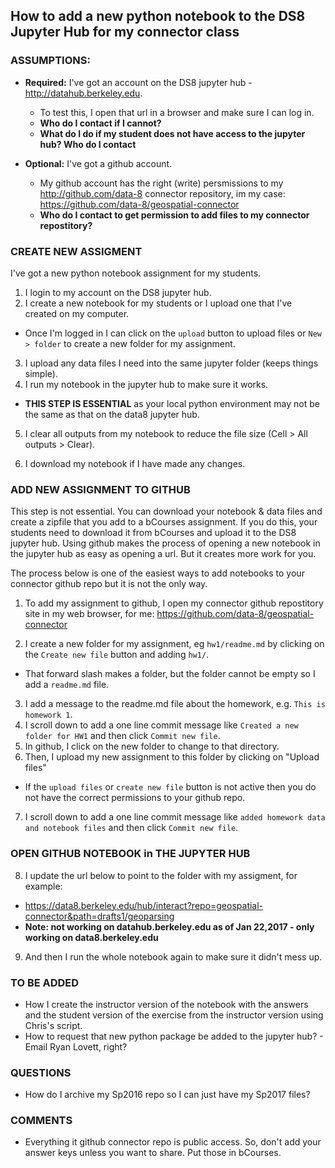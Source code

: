 ## How to add a new python notebook to the DS8 Jupyter Hub for my connector class

### ASSUMPTIONS:

- **Required:** I've got an account on the DS8 jupyter hub -  http://datahub.berkeley.edu. 
  - To test this, I open that url in a browser and make sure I can log in.
  - **Who do I contact if I cannot?**
  - **What do I do if my student does not have access to the jupyter hub? Who do I contact**
  
- **Optional:** I've got a github account.
    - My github account has the right (write) persmissions to my http://github.com/data-8 connector repository, im my case: https://github.com/data-8/geospatial-connector
    - **Who do I contact to get permission to add files to my connector repostitory?**
    


### CREATE NEW ASSIGMENT

I've got a new python notebook assignment for my students.

1. I login to my account on the DS8 jupyter hub.
2. I create a new notebook for my students or I upload one that I've created on my computer.
  * Once I'm logged in I can click on the `upload` button to upload files or `New > folder` to create a new folder for my assignment.

3. I upload any data files I need into the same jupyter folder (keeps things simple).
4. I run my notebook in the jupyter hub to make sure it works. 
  * **THIS STEP IS ESSENTIAL** as your local python environment may not be the same as that on the data8 jupyter hub.

5. I clear all outputs from my notebook to reduce the file size (Cell > All outputs > Clear).

6. I download my notebook if I have made any changes.


### ADD NEW ASSIGNMENT TO GITHUB

This step is not essential. You can download your notebook & data files and create a zipfile that you add to a bCourses assignment. 
If you do this, your students need to download it from bCourses and upload it to the DS8 jupyter hub. Using github makes 
the process of opening a new notebook in the jupyter hub as easy as opening a url. But it creates more work for you.

The process below is one of the easiest ways to add notebooks to your connector github repo but it is not the only way.


1. To add my assignment to github, I open my connector github repostitory site in my web browser, for me:
https://github.com/data-8/geospatial-connector

2. I create a new folder for my assignment, eg `hw1/readme.md` by clicking on the `Create new file` button and adding `hw1/`. 
  * That forward slash makes a folder, but the folder cannot be empty so I add a `readme.md` file.
3. I add a message to the readme.md file about the homework, e.g. `This is homework 1`.
4. I scroll down to add a one line commit message like `Created a new folder for HW1` and then click `Commit new file`.
5. In github, I click on the new folder to change to that directory.
6. Then, I upload my new assignment to this folder by clicking on "Upload files"
  * If the `upload files` or `create new file` button is not active then you do not have the correct permissions to your github repo.

7. I scroll down to add a one line commit message like `added homework data and notebook files` and then click `Commit new file`.

### OPEN GITHUB NOTEBOOK in THE JUPYTER HUB

8. I update the url below to point to the folder with my assigment, for example: 
  * https://data8.berkeley.edu/hub/interact?repo=geospatial-connector&path=drafts1/geoparsing
  * **Note: not working on datahub.berkeley.edu as of Jan 22,2017 - only working on data8.berkeley.edu**

9. And then I run the whole notebook again to make sure it didn't mess up.


### TO BE ADDED

- How I create the instructor version of the notebook with the answers and the student version of the exercise from the instructor version using Chris's script.
- How to request that new python package be added to the jupyter hub? - Email Ryan Lovett, right?

### QUESTIONS

- How do I archive my Sp2016 repo so I can just have my Sp2017 files?

### COMMENTS

- Everything it github connector repo is public access. So, don't add your answer keys unless you want to share. Put those in bCourses.



